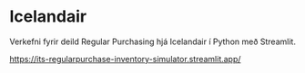 # Icelandair

Verkefni fyrir deild Regular Purchasing hjá Icelandair í Python með Streamlit.


https://its-regularpurchase-inventory-simulator.streamlit.app/
